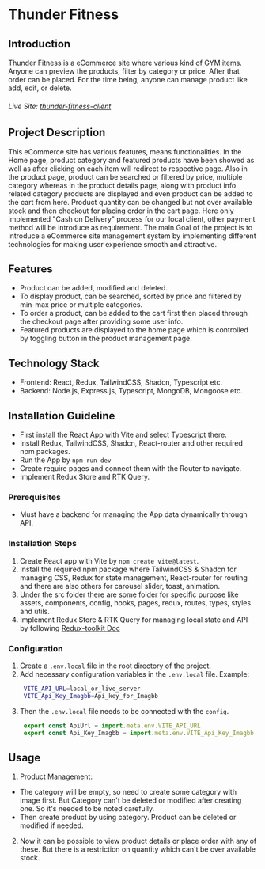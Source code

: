 # Thunder Fitness

## Introduction
Thunder Fitness is a eCommerce site where various kind of GYM items. Anyone can preview the products, filter by category or price. After that order can be placed. For the time being, anyone can manage product like add, edit, or delete.
###### Live Site: [thunder-fitness-client](https://thunder-fitness-client.vercel.app)

## Project Description
This eCommerce site has various features, means functionalities. In the Home page, product category and featured products have been showed as well as after clicking on each item will redirect to respective page. Also in the product page, product can be searched or filtered by price, multiple category whereas in the product details page, along with product info related category products are displayed and even product can be added to the cart from here. Product quantity can be changed but not over available stock and then checkout for placing order in the cart page. Here only implemented "Cash on Delivery" process for our local client, other payment method will be introduce as requirement. The main Goal of the project is to introduce a eCommerce site management system by implementing different technologies for making user experience smooth and attractive.

## Features
- Product can be added, modified and deleted.
- To display product, can be searched, sorted by price and filtered by min-max price or multiple categories.
- To order a product, can be added to the cart first then placed through the checkout page after providing some user info.
- Featured products are displayed to the home page which is controlled by toggling button in the product management page.

## Technology Stack
- Frontend: React, Redux, TailwindCSS, Shadcn, Typescript etc.
- Backend: Node.js, Express.js, Typescript, MongoDB, Mongoose etc.

## Installation Guideline
- First install the React App with Vite and select Typescript there.
- Install Redux, TailwindCSS, Shadcn, React-router and other required npm packages.
- Run the App by `npm run dev`
- Create require pages and connect them with the Router to navigate.
- Implement Redux Store and RTK Query.

### Prerequisites
- Must have a backend for managing the App data dynamically through API.

### Installation Steps
1. Create React app with Vite by `npm create vite@latest`.
2. Install the required npm package where TailwindCSS & Shadcn for managing CSS, Redux for state management, React-router for routing and there are also others for carousel slider, toast, animation.
3. Under the src folder there are some folder for specific purpose like assets, components, config, hooks, pages, redux, routes, types, styles and utils.
4. Implement Redux Store & RTK Query for managing local state and API by following [Redux-toolkit Doc](https://redux-toolkit.js.org/tutorials/quick-start)

### Configuration
1. Create a `.env.local` file in the root directory of the project.
2. Add necessary configuration variables in the `.env.local` file.
   Example:
   ```bash
    VITE_API_URL=local_or_live_server
    VITE_Api_Key_Imagbb=Api_key_for_Imagbb
   ```
3. Then the `.env.local` file needs to be connected with the `config`.
   ```js
    export const ApiUrl = import.meta.env.VITE_API_URL
    export const Api_Key_Imagbb = import.meta.env.VITE_Api_Key_Imagbb
   ```

## Usage
1. Product Management:
- The category will be empty, so need to create some category with image first. But Category can't be deleted or modified after creating one. So it's needed to be noted carefully.
- Then create product by using category. Product can be deleted or modified if needed.
2. Now it can be possible to view product details or place order with any of these. But there is a restriction on quantity which can't be over available stock.
